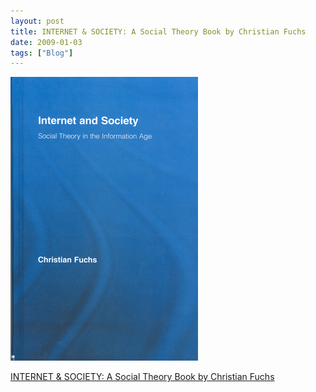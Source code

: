 ```yaml
---
layout: post
title: INTERNET & SOCIETY: A Social Theory Book by Christian Fuchs
date: 2009-01-03
tags: ["Blog"]
---
```


![](k3Im6rfOqia48bm5tQq2q5R0o1_400.jpg)  

[INTERNET & SOCIETY: A Social Theory Book by Christian Fuchs](http://fuchs.icts.sbg.ac.at/i&s.html)